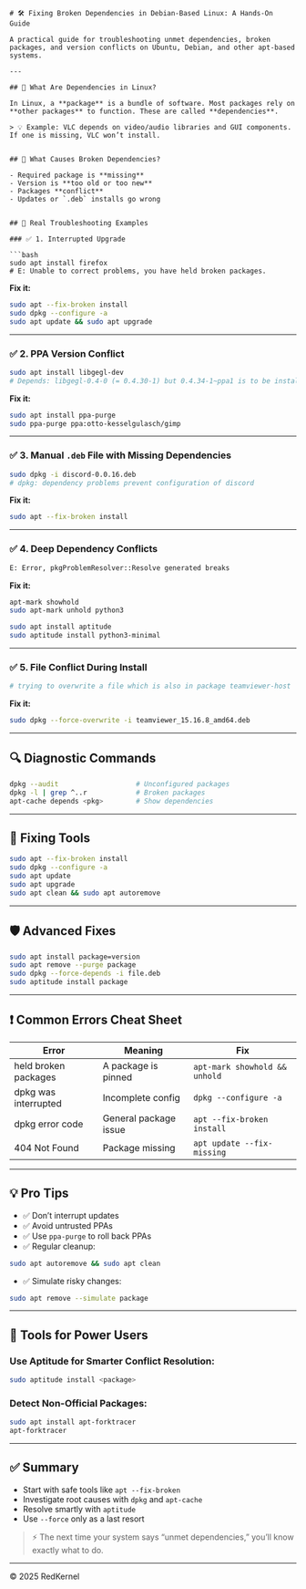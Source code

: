 ````
# 🛠️ Fixing Broken Dependencies in Debian-Based Linux: A Hands-On Guide

A practical guide for troubleshooting unmet dependencies, broken packages, and version conflicts on Ubuntu, Debian, and other apt-based systems.

---

## 🔧 What Are Dependencies in Linux?

In Linux, a **package** is a bundle of software. Most packages rely on **other packages** to function. These are called **dependencies**.

> 💡 Example: VLC depends on video/audio libraries and GUI components. If one is missing, VLC won’t install.


## 🚨 What Causes Broken Dependencies?

- Required package is **missing**
- Version is **too old or too new**
- Packages **conflict**
- Updates or `.deb` installs go wrong


## 🧪 Real Troubleshooting Examples

### ✅ 1. Interrupted Upgrade

```bash
sudo apt install firefox
# E: Unable to correct problems, you have held broken packages.
````

**Fix it:**

```bash
sudo apt --fix-broken install
sudo dpkg --configure -a
sudo apt update && sudo apt upgrade
```

---

### ✅ 2. PPA Version Conflict

```bash
sudo apt install libgegl-dev
# Depends: libgegl-0.4-0 (= 0.4.30-1) but 0.4.34-1~ppa1 is to be installed
```

**Fix it:**

```bash
sudo apt install ppa-purge
sudo ppa-purge ppa:otto-kesselgulasch/gimp
```

---

### ✅ 3. Manual `.deb` File with Missing Dependencies

```bash
sudo dpkg -i discord-0.0.16.deb
# dpkg: dependency problems prevent configuration of discord
```

**Fix it:**

```bash
sudo apt --fix-broken install
```

---

### ✅ 4. Deep Dependency Conflicts

```bash
E: Error, pkgProblemResolver::Resolve generated breaks
```

**Fix it:**

```bash
apt-mark showhold
sudo apt-mark unhold python3

sudo apt install aptitude
sudo aptitude install python3-minimal
```

---

### ✅ 5. File Conflict During Install

```bash
# trying to overwrite a file which is also in package teamviewer-host
```

**Fix it:**

```bash
sudo dpkg --force-overwrite -i teamviewer_15.16.8_amd64.deb
```

---

## 🔍 Diagnostic Commands

```bash
dpkg --audit                   # Unconfigured packages
dpkg -l | grep ^..r            # Broken packages
apt-cache depends <pkg>        # Show dependencies
```

---

## 🧰 Fixing Tools

```bash
sudo apt --fix-broken install
sudo dpkg --configure -a
sudo apt update
sudo apt upgrade
sudo apt clean && sudo apt autoremove
```

---

## 🛡️ Advanced Fixes

```bash
sudo apt install package=version
sudo apt remove --purge package
sudo dpkg --force-depends -i file.deb
sudo aptitude install package
```

---

## ❗ Common Errors Cheat Sheet

| Error                | Meaning               | Fix                           |
| -------------------- | --------------------- | ----------------------------- |
| held broken packages | A package is pinned   | `apt-mark showhold && unhold` |
| dpkg was interrupted | Incomplete config     | `dpkg --configure -a`         |
| dpkg error code      | General package issue | `apt --fix-broken install`    |
| 404 Not Found        | Package missing       | `apt update --fix-missing`    |

---

## 💡 Pro Tips

* ✅ Don’t interrupt updates
* ✅ Avoid untrusted PPAs
* ✅ Use `ppa-purge` to roll back PPAs
* ✅ Regular cleanup:

```bash
sudo apt autoremove && sudo apt clean
```

* ✅ Simulate risky changes:

```bash
sudo apt remove --simulate package
```

---

## 🧠 Tools for Power Users

### Use Aptitude for Smarter Conflict Resolution:

```bash
sudo aptitude install <package>
```

### Detect Non-Official Packages:

```bash
sudo apt install apt-forktracer
apt-forktracer
```

---

## ✅ Summary

* Start with safe tools like `apt --fix-broken`
* Investigate root causes with `dpkg` and `apt-cache`
* Resolve smartly with `aptitude`
* Use `--force` only as a last resort

> ⚡ The next time your system says “unmet dependencies,” you’ll know exactly what to do.

---

© 2025 RedKernel
